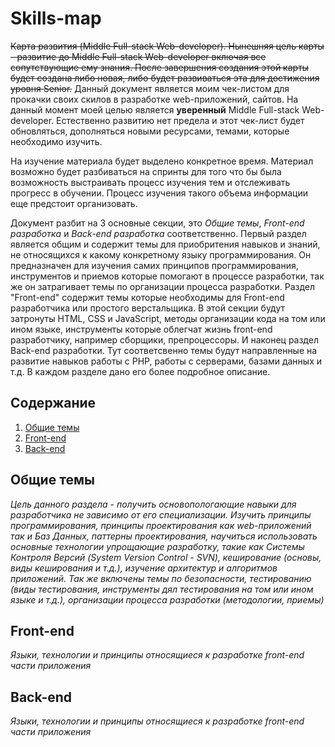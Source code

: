 # Skills-map
~~Карта развития (Middle Full-stack Web-developer). Нынешняя цель карты - развитие до Middle Full-stack Web-developer включая все сопутствующие ему знания. После завершения создания этой карты будет создана либо новая, либо будет развиваться эта для достижения уровня Senior.~~
Данный документ является моим чек-листом для прокачки своих скилов в разработке web-приложений, сайтов. На данный момент моей целью является **уверенный** Middle Full-stack Web-developer. Естественно развитию нет предела и этот чек-лист будет обновляться, дополняться новыми ресурсами, темами, которые необходимо изучить.

На изучение материала будет выделено конкретное время. Материал возможно будет разбиваться на спринты для того что бы была возможность выстраивать процесс изучения тем и отслеживать прогресс в обучении. Процесс изучения такого объема информации еще предстоит организовать.

Документ разбит на 3 основные секции, это *Общие темы*, *Front-end разработка* и *Back-end разработка* соответственно. Первый раздел является общим и содержит темы для приобритения навыков и знаний, не относящихся к какому конкретному языку программирования. Он предназначен для изучения самих принципов программирования, инструментов и приемов которые помогают в процессе разработки, так же он затрагивает темы по организации процесса разработки. Раздел "Front-end" содержит темы которые необходимы для Front-end разработчика или простого верстальщика. В этой секции будут затронуты HTML, CSS и JavaScript, методы организации кода на том или ином языке, инструменты которые облегчат жизнь front-end разработчику, например сборщики, препроцессоры. И наконец раздел Back-end разработки. Тут соответсвенно темы будут направленные на развитие навыков работы с PHP, работы с серверами, базами данных и т.д. В каждом разделе дано его более подробное описание.

## Содержание
1. [Общие темы](#section-common)
2. [Front-end](#section-front-end)
3. [Back-end](#section-back-end)

## Общие темы
*Цель данного раздела - получить основопологающие навыки для разработчика не зависимо от его специализации. Изучить принципы программирования, принципы проектирования как web-приложений так и Баз Данных, паттерны проектирования, научиться использовать основные технологии упрощающие разработку, такие как Системы Контроля Версий (System Version Control - SVN), кеширование (основы, виды кеширования и т.д.), изучение архитектур и алгоритмов приложений. Так же включены темы по безопасности, тестированию (виды тестирования, инструменты дял тестирования на том или ином языке и т.д.), организации процесса разработки (методологии, приемы)*



## Front-end
*Языки, технологии и принципы относящиеся к разработке front-end части приложения*

## Back-end
*Языки, технологии и принципы относящиеся к разработке front-end части приложения*
